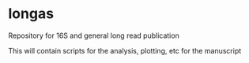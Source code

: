 longas
======

Repository for 16S and general long read publication

This will contain scripts for the analysis, plotting, etc for the manuscript
